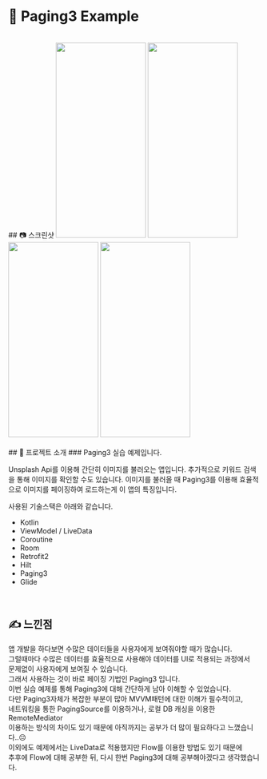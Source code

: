# 📑 Paging3 Example
<br>  
## 📷 스크린샷
<img src="https://user-images.githubusercontent.com/79048895/171569763-94cea983-5496-40d7-b59b-90390695fa32.jpg" width="180" height="390" /> <img src="https://user-images.githubusercontent.com/79048895/171569770-fd50135b-c223-4b24-bac7-ffc65adecd8e.jpg" width="180" height="390" /> <img src="https://user-images.githubusercontent.com/79048895/171569771-7983ce77-2217-47cd-bf91-70edf9724c9f.jpg" width="180" height="390" /> <img src="https://user-images.githubusercontent.com/79048895/171569775-6b013fec-2950-4356-8b27-c18119fbecb9.jpg" width="180" height="390" />
<br>
<br>
## 📝 프로젝트 소개
### Paging3 실습 예제입니다.

Unsplash Api를 이용해 간단히 이미지를 불러오는 앱입니다.
추가적으로 키워드 검색을 통해 이미지를 확인할 수도 있습니다.
이미지를 불러올 때 Paging3를 이용해 효율적으로 이미지를 
페이징하여 로드하는게 이 앱의 특징입니다.

사용된 기술스택은 아래와 같습니다.
- Kotlin
- ViewModel / LiveData
- Coroutine
- Room
- Retrofit2
- Hilt
- Paging3
- Glide
<br>

## ✍ 느낀점
앱 개발을 하다보면 수많은 데이터들을 사용자에게 보여줘야할 때가 많습니다.  
그럴때마다 수많은 데이터를 효율적으로 사용해야 데이터를 UI로 적용되는 과정에서   
문제없이 사용자에게 보여질 수 있습니다.  
그래서 사용하는 것이 바로 페이징 기법인 Paging3 입니다.  
이번 실습 예제를 통해 Paging3에 대해 간단하게 남아 이해할 수 있었습니다.  
다만 Paging3자체가 복잡한 부분이 많아 MVVM패턴에 대한 이해가 필수적이고,  
네트워킹을 통한 PagingSource를 이용하거나, 로컬 DB 캐싱을 이용한 RemoteMediator   
이용하는 방식의 차이도 있기 때문에 아직까지는 공부가 더 많이 필요하다고 느꼈습니다..😔  
이외에도 예제에서는 LiveData로 적용했지만 Flow를 이용한 방법도 있기 때문에  
추후에 Flow에 대해 공부한 뒤, 다시 한번 Paging3에 대해 공부해야겠다고 생각했습니다.  
